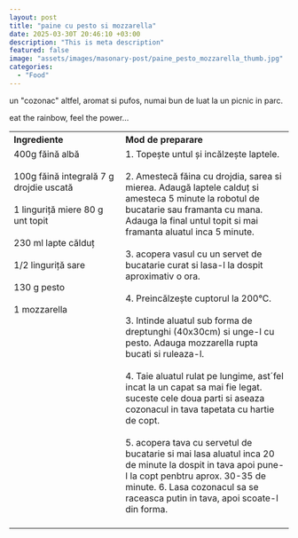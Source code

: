 ```yaml
---
layout: post
title: "paine cu pesto si mozzarella"
date: 2025-03-30T 20:46:10 +03:00
description: "This is meta description"
featured: false
image: "assets/images/masonary-post/paine_pesto_mozzarella_thumb.jpg"
categories: 
  - "Food"
---
```


un "cozonac" altfel, aromat si pufos, numai bun de luat la un picnic in parc.

eat the rainbow, feel the power…

<table style="width: 100%; border-collapse: collapse;">
  <tr>
    <th style="text-align: left;width: 40%;vertical-align: top;">Ingrediente</th>
    <th style="text-align: left;width: 60%;vertical-align: top;">Mod de preparare</th>
  </tr>
  <tr>
    <td style="text-align: left;width: 40%;vertical-align: top;">
        400g făină albă<br><br>
        100g făină integrală
        7 g drojdie uscată<br><br>
        1 linguriță miere
        80 g unt topit<br><br>
        230 ml lapte călduț<br><br>
        1/2 linguriță sare<br><br>
        130 g pesto<br><br>
        1 mozzarella<br><br>
    </td>
    <td style="text-align: left;width: 60%;vertical-align: top;">
      1. Topește untul și incălzește laptele. <br><br>
      2. Amestecă făina cu drojdia, sarea si mierea. Adaugă laptele calduț si amesteca 5 minute la robotul de bucatarie sau framanta cu mana. Adauga la final untul topit si mai framanta aluatul inca 5 minute. <br><br>
      3. acopera vasul cu un servet de bucatarie curat si lasa-l la dospit aproximativ o ora. <br><br>
      4. Preincălzește cuptorul la 200°C. <br><br>
      3. Intinde aluatul sub forma de dreptunghi (40x30cm) si unge-l cu pesto. Adauga mozzarella rupta bucati si ruleaza-l. <br><br>
      4. Taie aluatul rulat pe lungime, ast´fel incat la un capat sa mai fie legat. suceste cele doua parti si aseaza cozonacul in tava tapetata cu hartie de copt. <br><br>
      5. acopera tava cu servetul de bucatarie si mai lasa aluatul inca 20 de minute la dospit in tava apoi pune-l la copt penbtru aprox. 30-35 de minute.
      6. Lasa cozonacul sa se raceasca putin in tava, apoi scoate-l din forma. <br><br>
    </td>
  </tr>
</table>